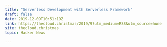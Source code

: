 ```yaml
---
title: "Serverless Development with Serverless Framework"
draft: false
date: 2019-12-09T10:51:19Z
link: https://thecloud.christmas/2019/9?utm_medium=RSS&utm_source=hune
site: thecloud.christmas
topic: Hacker News  

---
```

